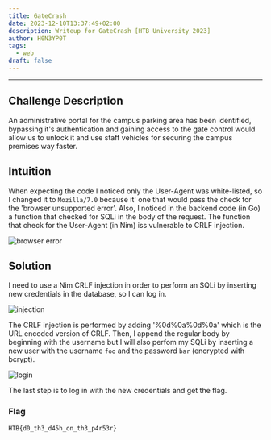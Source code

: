 ```yaml
---
title: GateCrash
date: 2023-12-10T13:37:49+02:00
description: Writeup for GateCrash [HTB University 2023]
author: H0N3YP0T
tags:
  - web
draft: false
---
```

___

## Challenge Description

An administrative portal for the campus parking area has been identified, bypassing it's authentication and gaining access to the gate control would allow us to unlock it and use staff vehicles for securing the campus premises way faster.

## Intuition

When expecting the code I noticed only the User-Agent was white-listed, so I changed it to `Mozilla/7.0` because it' one that would pass the check for the 'browser unsupported error'.
Also, I noticed in the backend code (in Go) a function that checked for SQLi in the body of the request. The function that check for the User-Agent (in Nim) iss vulnerable to CRLF injection.

![browser error](/images/HTB_University_2023/browser.png)

## Solution

I need to use a Nim CRLF injection in order to perform an SQLi by inserting new credentials in the database, so I can log in.

![injection](/images/HTB_University_2023/inject.png)

The CRLF injection is performed by adding '%0d%0a%0d%0a' which is the URL encoded version of CRLF. Then, I append the regular body by beginning with the username
but I will also perfom my SQLi by inserting a new user with the username `foo` and the password `bar` (encrypted with bcrypt).

![login](/images/HTB_University_2023/flag.png)

The last step is to log in with the new credentials and get the flag.



### Flag

`HTB{d0_th3_d45h_on_th3_p4r53r}`


